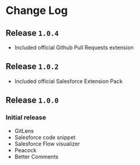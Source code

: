 # Change Log

## Release `1.0.4`
* Included official Github Pull Requests extension

## Release `1.0.2`
* Included official Salesforce Extension Pack

## Release `1.0.0`

### Initial release
* GitLens
* Salesforce code snippet
* Salesforce Flow visualizer
* Peacock
* Better Comments